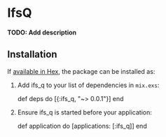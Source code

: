 # IfsQ

**TODO: Add description**

## Installation

If [available in Hex](https://hex.pm/docs/publish), the package can be installed as:

  1. Add ifs_q to your list of dependencies in `mix.exs`:

        def deps do
          [{:ifs_q, "~> 0.0.1"}]
        end

  2. Ensure ifs_q is started before your application:

        def application do
          [applications: [:ifs_q]]
        end
